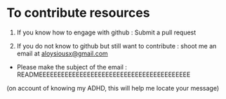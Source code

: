 # To contribute resources

1. If you know how to engage with github : Submit a pull request

2. If you do not know to github but still want to contribute : shoot me an email at aloysiousx@gmail.com 
+ Please make the subject of the email : READMEEEEEEEEEEEEEEEEEEEEEEEEEEEEEEEEEEEEEEEEE 

(on account of knowing my ADHD, this will help me locate your message)
